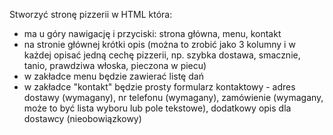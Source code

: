 Stworzyć stronę pizzerii w HTML która:
- ma u góry nawigację i przyciski: strona główna, menu, kontakt
- na stronie głównej krótki opis (można to zrobić jako 3 kolumny i w każdej opisać jedną cechę pizzerii, np. szybka dostawa, smacznie, tanio, prawdziwa włoska, pieczona w piecu)
- w zakładce menu będzie zawierać listę dań
- w zakładce "kontakt" będzie prosty formularz kontaktowy - adres dostawy (wymagany), nr telefonu (wymagany), zamówienie (wymagany, może to być lista wyboru lub pole tekstowe), dodatkowy opis dla dostawcy (nieobowiązkowy)
